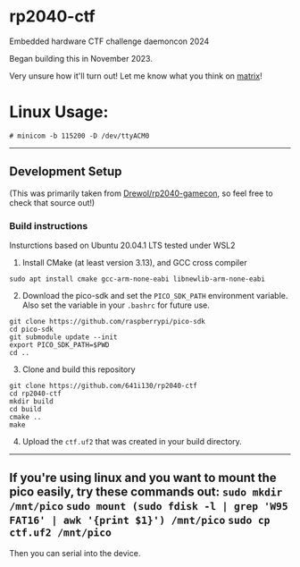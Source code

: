 # rp2040-ctf
Embedded hardware CTF challenge daemoncon 2024

Began building this in November 2023.

Very unsure how it'll turn out! Let me know what you think on [matrix](https://matrix.to/#/@caret:m.sif.moe)!

# Linux Usage:
`# minicom -b 115200 -D /dev/ttyACM0`

---

## Development Setup
(This was primarily taken from [Drewol/rp2040-gamecon](https://github.com/Drewol/rp2040-gamecon), so feel free to check that source out!)

### Build instructions
Insturctions based on Ubuntu 20.04.1 LTS tested under WSL2

1. Install CMake (at least version 3.13), and GCC cross compiler
```
sudo apt install cmake gcc-arm-none-eabi libnewlib-arm-none-eabi
```

2. Download the pico-sdk and set the `PICO_SDK_PATH` environment variable. Also set the variable in your `.bashrc` for future use.
```
git clone https://github.com/raspberrypi/pico-sdk
cd pico-sdk
git submodule update --init
export PICO_SDK_PATH=$PWD
cd ..
```

3. Clone and build this repository
```
git clone https://github.com/641i130/rp2040-ctf
cd rp2040-ctf
mkdir build
cd build
cmake ..
make
```

4. Upload the `ctf.uf2` that was created in your build directory.


---
If you're using linux and you want to mount the pico easily, try these commands out:
`sudo mkdir /mnt/pico`
`sudo mount (sudo fdisk -l | grep 'W95 FAT16' | awk '{print $1}') /mnt/pico`
`sudo cp ctf.uf2 /mnt/pico`
---

Then you can serial into the device. 

